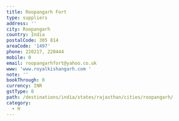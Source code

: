 ```yaml
---
title: Roopangarh Fort
type: suppliers
address: ''
city: Roopangarh
country: India
postalCode: 305 814
areaCode: '1497'
phone: 220217, 220444
mobile: 0
email: roopangarhfort@yahoo.co.uk
www: 'www.royalkishangarh.com '
note: ''
bookThrough: 0
currency: INR
gstType: 0
path: /destinations/india/states/rajasthan/cities/roopangarh/
category:
  - H
---
```


